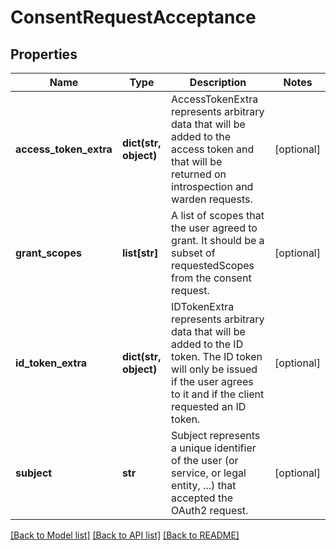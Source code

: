 # ConsentRequestAcceptance

## Properties
Name | Type | Description | Notes
------------ | ------------- | ------------- | -------------
**access_token_extra** | **dict(str, object)** | AccessTokenExtra represents arbitrary data that will be added to the access token and that will be returned on introspection and warden requests. | [optional] 
**grant_scopes** | **list[str]** | A list of scopes that the user agreed to grant. It should be a subset of requestedScopes from the consent request. | [optional] 
**id_token_extra** | **dict(str, object)** | IDTokenExtra represents arbitrary data that will be added to the ID token. The ID token will only be issued if the user agrees to it and if the client requested an ID token. | [optional] 
**subject** | **str** | Subject represents a unique identifier of the user (or service, or legal entity, ...) that accepted the OAuth2 request. | [optional] 

[[Back to Model list]](../README.md#documentation-for-models) [[Back to API list]](../README.md#documentation-for-api-endpoints) [[Back to README]](../README.md)


